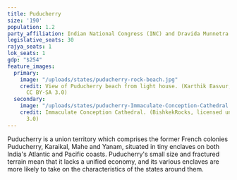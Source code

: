 ```yaml
---
title: Puducherry
size: '190'
population: 1.2
party_affiliation: Indian National Congress (INC) and Dravida Munnetra Kazhagam (DMK)
legislative_seats: 30
rajya_seats: 1
lok_seats: 1
gdp: "$254"
feature_images:
  primary:
    image: "/uploads/states/puducherry-rock-beach.jpg"
    credit: View of Puducherry beach from light house. (Karthik Easvur, licensed under
      CC BY-SA 3.0)
  secondary:
    image: "/uploads/states/puducherry-Immaculate-Conception-Cathedral.jpg"
    credit: Immaculate Conception Cathedral. (BishkekRocks, licensed under CC BY-SA
      3.0)
---
```


Puducherry is a union territory which comprises the former French colonies Puducherry, Karaikal, Mahe and Yanam, situated in tiny enclaves on both India's Atlantic and Pacific coasts. Puducherry's small size and fractured terrain mean that it lacks a unified economy, and its various enclaves are more likely to take on the characteristics of the states around them.
